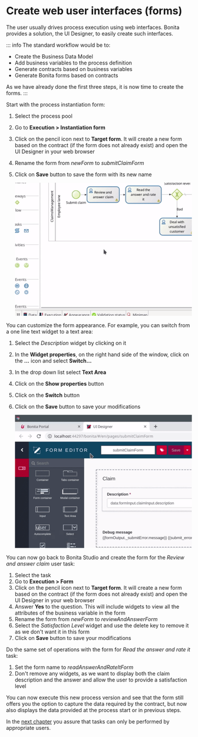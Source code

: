 # Create web user interfaces (forms)

The user usually drives process execution using web interfaces. Bonita provides a solution, the UI Designer, to easily create such interfaces.

::: info
The standard workflow would be to:
- Create the Business Data Model
- Add business variables to the process definition
- Generate contracts based on business variables
- Generate Bonita forms based on contracts

As we have already done the first three steps, it is now time to create the forms.
:::



Start with the process instantiation form:
1. Select the process pool
1. Go to **Execution > Instantiation form**
1. Click on the pencil icon next to **Target form**. It will create a new form based on the contract (if the form does not already exist) and open the UI Designer in your web browser
1. Rename the form from _newForm_ to _submitClaimForm_
1. Click on **Save** button to save the form with its new name

   ![Create process instantiation form based on contract definition](images/getting-started-tutorial/create-web-user-interfaces/create-instantiation-form.gif)<!--{.img-responsive .img-thumbnail}-->

You can customize the form appearance. For example, you can switch from a one line text widget to a text area:
1. Select the _Description_ widget by clicking on it
1. In the **Widget properties**, on the right hand side of the window, click on the **...** icon and select **Switch...**
1. In the drop down list select **Text Area**
1. Click on the **Show properties** button
1. Click on the **Switch** button
1. Click on the **Save** button to save your modifications

   ![Switch to a different widget type](images/getting-started-tutorial/create-web-user-interfaces/switch-widget.gif)<!--{.img-responsive .img-thumbnail}-->

You can now go back to Bonita Studio and create the form for the _Review and answer claim_ user task:
1. Select the task
1. Go to **Execution > Form**
1. Click on the pencil icon next to **Target form**. It will create a new form based on the contract (if the form does not already exist) and open the UI Designer in your web browser
1. Answer **Yes** to the question. This will include widgets to view all the attributes of the business variable in the form
1. Rename the form from _newForm_ to _reviewAndAnswerForm_
1. Select the _Satisfaction Level_ widget and use the delete key to remove it as we don't want it in this form
1. Click on **Save** button to save your modifications

Do the same set of operations with the form for _Read the answer and rate it_ task:
1. Set the form name to _readAnswerAndRateItForm_
1. Don't remove any widgets, as we want to display both the claim description and the answer and allow the user to provide a satisfaction level

You can now execute this new process version and see that the form still offers you the option to capture the data required by the contract, but now also displays the data provided at the process start or in previous steps.

In the [next chapter](define-who-can-do-what.md) you assure that tasks can only be performed by appropriate users.
